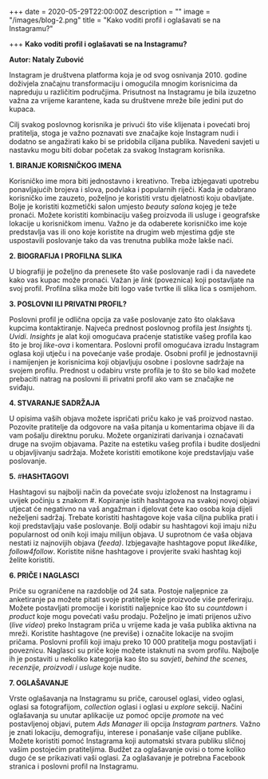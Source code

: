 +++
date = 2020-05-29T22:00:00Z
description = ""
image = "/images/blog-2.png"
title = "Kako voditi profil i oglašavati se na Instagramu?"

+++
**Kako voditi profil i oglašavati se na Instagramu?**

**Autor: Nataly Zubović**

Instagram je društvena platforma koja je od svog osnivanja 2010. godine doživjela značajnu transformaciju i omogućila mnogim korisnicima da napreduju u različitim područjima. Prisutnost na Instagramu je bila izuzetno važna za vrijeme karantene, kada su društvene mreže bile jedini put do kupaca.

Cilj svakog poslovnog korisnika je privući što više klijenata i povećati broj pratitelja, stoga je važno poznavati sve značajke koje Instagram nudi i dodatno se angažirati kako bi se pridobila ciljana publika. Navedeni savjeti u nastavku mogu biti dobar početak za svakog Instagram korisnika.

**1. BIRANJE KORISNIČKOG IMENA**

Korisničko ime mora biti jednostavno i kreativno. Treba izbjegavati upotrebu ponavljajućih brojeva i slova, podvlaka i popularnih riječi. Kada je odabrano korisničko ime zauzeto, poželjno je koristiti vrstu djelatnosti koju obavljate. Bolje je koristiti kozmetički salon umjesto _beauty salona_ kojeg je teže pronaći. Možete koristiti kombinaciju vašeg proizvoda ili usluge i geografske lokacije u korisničkom imenu. Važno je da odaberete korisničko ime koje predstavlja vas ili ono koje koristite na drugim web mjestima gdje ste uspostavili poslovanje tako da vas trenutna publika može lakše naći.

**2. BIOGRAFIJA I PROFILNA SLIKA**

U biografiji je poželjno da prenesete što vaše poslovanje radi i da navedete kako vas kupac može pronaći. Važan je _link_ (poveznica) koji postavljate na svoj profil. Profilna slika može biti logo vaše tvrtke ili slika lica s osmijehom.

**3. POSLOVNI ILI PRIVATNI PROFIL?**

Poslovni profil je odlična opcija za vaše poslovanje zato što olakšava kupcima kontaktiranje. Najveća prednost poslovnog profila jest _Insights_ tj. _Uvidi_. _Insights_ je alat koji omogućava praćenje statistike vašeg profila kao što je broj _like-ova_ i komentara. Poslovni profil omogućava izradu Instagram oglasa koji utječu i na povećanje vaše prodaje. Osobni profil je jednostavniji i namijenjen je korisnicima koji objavljuju osobne i poslovne sadržaje na svojem profilu. Prednost u odabiru vrste profila je to što se bilo kad možete prebaciti natrag na poslovni ili privatni profil ako vam se značajke ne sviđaju.

**4. STVARANJE SADRŽAJA**

U opisima vaših objava možete ispričati priču kako je vaš proizvod nastao. Pozovite pratitelje da odgovore na vaša pitanja u komentarima objave ili da vam pošalju direktnu poruku. Možete organizirati darivanja i označavati druge na svojim objavama. Pazite na estetiku vašeg profila i budite dosljedni u objavljivanju sadržaja. Možete koristiti emotikone koje predstavljaju vaše poslovanje.

**5.** #**HASHTAGOVI**

Hashtagovi su najbolji način da povećate svoju izloženost na Instagramu i uvijek počinju s znakom #. Kopiranje istih hashtagova na svakoj novoj objavi utjecat će negativno na vaš angažman i djelovat ćete kao osoba koja dijeli neželjeni sadržaj. Trebate koristiti hashtagove koje vaša ciljna publika prati i koji predstavljaju vaše poslovanje. Bolji odabir su hashtagovi koji imaju nižu popularnost od onih koji imaju milijun objava. U suprotnom će vaša objava nestati iz najnovijih objava (_feeda)_. Izbjegavajte hashtagove poput _like4like_, _follow4follow_. Koristite nišne hashtagove i provjerite svaki hashtag koji želite koristiti.

**6. PRIČE I NAGLASCI**

Priče su ograničene na razdoblje od 24 sata. Postoje naljepnice za anketiranje pa možete pitati svoje pratitelje koje proizvode više preferiraju. Možete postavljati promocije i koristiti naljepnice kao što su _countdown_ i _product_ koje mogu povećati vašu prodaju. Poželjno je imati prijenos uživo (_live video_) preko Instagram priča u vrijeme kada je vaša publika aktivna na mreži. Koristite hashtagove (ne previše) i označite lokacije na svojim pričama. Poslovni profili koji imaju preko 10 000 pratitelja mogu postavljati i poveznicu. Naglasci su priče koje možete istaknuti na svom profilu. Najbolje ih je postaviti u nekoliko kategorija kao što su _savjeti_, _behind the scenes, recenzije, proizvodi i usluge_ koje nudite.

**7. OGLAŠAVANJE**

Vrste oglašavanja na Instagramu su priče, carousel oglasi, video oglasi, oglasi sa fotografijom, _collection_ oglasi i oglasi u _explore_ sekciji. Načini oglašavanja su unutar aplikacije uz pomoć opcije _promote_ na već postavljenoj objavi, putem _Ads Manager_ ili opcija _Instagram partners._ Važno je znati lokaciju, demografiju, interese i ponašanje vaše ciljane publike. Možete koristiti pomoć Instagrama koji automatski stvara publiku sličnoj vašim postojećim pratiteljima. Budžet za oglašavanje ovisi o tome koliko dugo će se prikazivati vaši oglasi. Za oglašavanje je potrebna Facebook stranica i poslovni profil na Instagramu.
